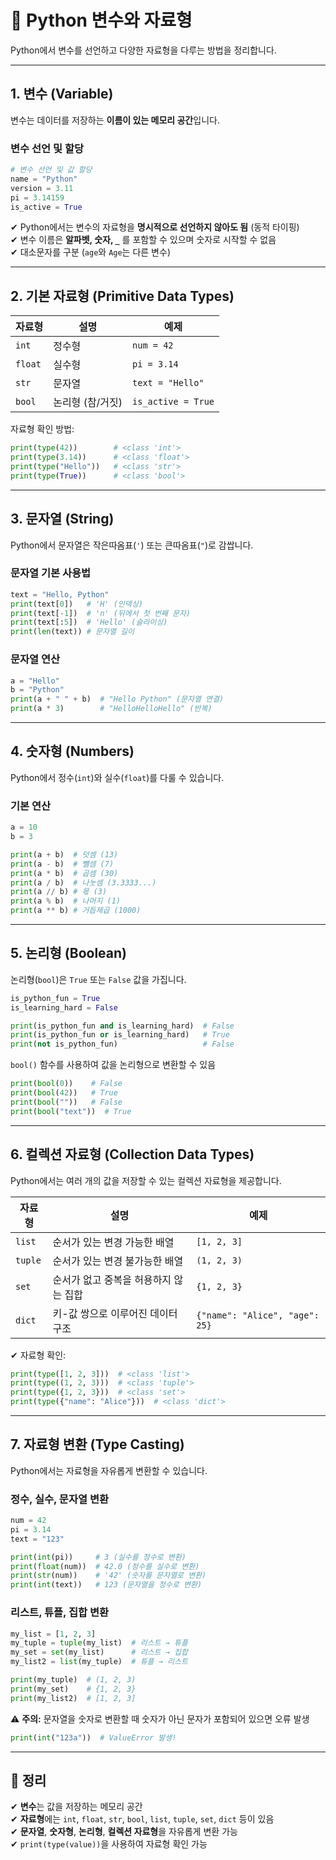 # 🐍 Python 변수와 자료형

Python에서 변수를 선언하고 다양한 자료형을 다루는 방법을 정리합니다.

---

## 1. 변수 (Variable)

변수는 데이터를 저장하는 **이름이 있는 메모리 공간**입니다.

### 변수 선언 및 할당
```python
# 변수 선언 및 값 할당
name = "Python"
version = 3.11
pi = 3.14159
is_active = True
```

✔ Python에서는 변수의 자료형을 **명시적으로 선언하지 않아도 됨** (동적 타이핑)  
✔ 변수 이름은 **알파벳, 숫자, `_`** 를 포함할 수 있으며 숫자로 시작할 수 없음  
✔ 대소문자를 구분 (`age`와 `Age`는 다른 변수)

---

## 2. 기본 자료형 (Primitive Data Types)

| 자료형 | 설명 | 예제 |
|--------|----------|----------------|
| `int` | 정수형 | `num = 42` |
| `float` | 실수형 | `pi = 3.14` |
| `str` | 문자열 | `text = "Hello"` |
| `bool` | 논리형 (참/거짓) | `is_active = True` |

자료형 확인 방법:
```python
print(type(42))        # <class 'int'>
print(type(3.14))      # <class 'float'>
print(type("Hello"))   # <class 'str'>
print(type(True))      # <class 'bool'>
```

---

## 3. 문자열 (String)

Python에서 문자열은 작은따옴표(`'`) 또는 큰따옴표(`"`)로 감쌉니다.

### 문자열 기본 사용법
```python
text = "Hello, Python"
print(text[0])   # 'H' (인덱싱)
print(text[-1])  # 'n' (뒤에서 첫 번째 문자)
print(text[:5])  # 'Hello' (슬라이싱)
print(len(text)) # 문자열 길이
```

### 문자열 연산
```python
a = "Hello"
b = "Python"
print(a + " " + b)  # "Hello Python" (문자열 연결)
print(a * 3)        # "HelloHelloHello" (반복)
```

---

## 4. 숫자형 (Numbers)

Python에서 정수(`int`)와 실수(`float`)를 다룰 수 있습니다.

### 기본 연산
```python
a = 10
b = 3

print(a + b)  # 덧셈 (13)
print(a - b)  # 뺄셈 (7)
print(a * b)  # 곱셈 (30)
print(a / b)  # 나눗셈 (3.3333...)
print(a // b) # 몫 (3)
print(a % b)  # 나머지 (1)
print(a ** b) # 거듭제곱 (1000)
```

---

## 5. 논리형 (Boolean)

논리형(`bool`)은 `True` 또는 `False` 값을 가집니다.

```python
is_python_fun = True
is_learning_hard = False

print(is_python_fun and is_learning_hard)  # False
print(is_python_fun or is_learning_hard)   # True
print(not is_python_fun)                   # False
```

`bool()` 함수를 사용하여 값을 논리형으로 변환할 수 있음
```python
print(bool(0))    # False
print(bool(42))   # True
print(bool(""))   # False
print(bool("text"))  # True
```

---

## 6. 컬렉션 자료형 (Collection Data Types)

Python에서는 여러 개의 값을 저장할 수 있는 컬렉션 자료형을 제공합니다.

| 자료형 | 설명 | 예제 |
|--------|-----------------|----------------|
| `list` | 순서가 있는 변경 가능한 배열 | `[1, 2, 3]` |
| `tuple` | 순서가 있는 변경 불가능한 배열 | `(1, 2, 3)` |
| `set` | 순서가 없고 중복을 허용하지 않는 집합 | `{1, 2, 3}` |
| `dict` | 키-값 쌍으로 이루어진 데이터 구조 | `{"name": "Alice", "age": 25}` |

✔ 자료형 확인:
```python
print(type([1, 2, 3]))  # <class 'list'>
print(type((1, 2, 3)))  # <class 'tuple'>
print(type({1, 2, 3}))  # <class 'set'>
print(type({"name": "Alice"}))  # <class 'dict'>
```

---

## 7. 자료형 변환 (Type Casting)

Python에서는 자료형을 자유롭게 변환할 수 있습니다.

### 정수, 실수, 문자열 변환
```python
num = 42
pi = 3.14
text = "123"

print(int(pi))     # 3 (실수를 정수로 변환)
print(float(num))  # 42.0 (정수를 실수로 변환)
print(str(num))    # '42' (숫자를 문자열로 변환)
print(int(text))   # 123 (문자열을 정수로 변환)
```

### 리스트, 튜플, 집합 변환
```python
my_list = [1, 2, 3]
my_tuple = tuple(my_list)  # 리스트 → 튜플
my_set = set(my_list)      # 리스트 → 집합
my_list2 = list(my_tuple)  # 튜플 → 리스트

print(my_tuple)  # (1, 2, 3)
print(my_set)    # {1, 2, 3}
print(my_list2)  # [1, 2, 3]
```

⚠️ **주의:** 문자열을 숫자로 변환할 때 숫자가 아닌 문자가 포함되어 있으면 오류 발생
```python
print(int("123a"))  # ValueError 발생!
```

---

## 🎯 정리

✔ **변수**는 값을 저장하는 메모리 공간  
✔ **자료형**에는 `int`, `float`, `str`, `bool`, `list`, `tuple`, `set`, `dict` 등이 있음  
✔ **문자열**, **숫자형**, **논리형**, **컬렉션 자료형**을 자유롭게 변환 가능  
✔ `print(type(value))`을 사용하여 자료형 확인 가능  

